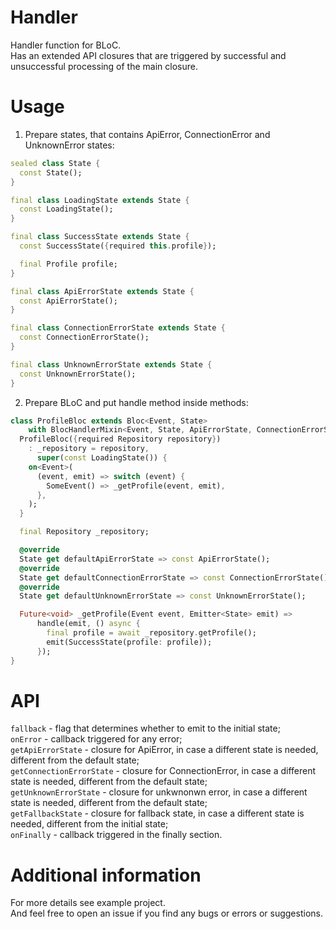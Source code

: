 # Handler
Handler function for BLoC.\
Has an extended API closures that are triggered by successful and unsuccessful processing of the main closure.

# Usage
1) Prepare states, that contains ApiError, ConnectionError and UnknownError states:
```dart
sealed class State {
  const State();
}

final class LoadingState extends State {
  const LoadingState();
}

final class SuccessState extends State {
  const SuccessState({required this.profile});

  final Profile profile;
}

final class ApiErrorState extends State {
  const ApiErrorState();
}

final class ConnectionErrorState extends State {
  const ConnectionErrorState();
}

final class UnknownErrorState extends State {
  const UnknownErrorState();
}
```
2) Prepare BLoC and put handle method inside methods:
```dart
class ProfileBloc extends Bloc<Event, State>
    with BlocHandlerMixin<Event, State, ApiErrorState, ConnectionErrorState> {
  ProfileBloc({required Repository repository})
    : _repository = repository,
      super(const LoadingState()) {
    on<Event>(
      (event, emit) => switch (event) {
        SomeEvent() => _getProfile(event, emit),
      },
    );
  }

  final Repository _repository;

  @override
  State get defaultApiErrorState => const ApiErrorState();
  @override
  State get defaultConnectionErrorState => const ConnectionErrorState();
  @override
  State get defaultUnknownErrorState => const UnknownErrorState();

  Future<void> _getProfile(Event event, Emitter<State> emit) =>
      handle(emit, () async {
        final profile = await _repository.getProfile();
        emit(SuccessState(profile: profile));
      });
}
```

# API
```fallback``` - flag that determines whether to emit to the initial state;\
```onError``` - callback triggered for any error;\
```getApiErrorState``` - closure for ApiError, in case a different state is needed, different from the default state;\
```getConnectionErrorState``` - closure for ConnectionError, in case a different state is needed, different from the default state;\
```getUnknownErrorState``` - closure for unkwnonwn error, in case a different state is needed, different from the default state;\
```getFallbackState``` - closure for fallback state, in case a different state is needed, different from the initial state;\
```onFinally``` - callback triggered in the finally section.

# Additional information
For more details see example project.\
And feel free to open an issue if you find any bugs or errors or suggestions.